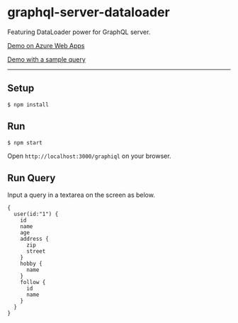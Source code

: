 # graphql-server-dataloader
Featuring DataLoader power for GraphQL server.

[Demo on Azure Web Apps](http://graphql-server-dataloader.azurewebsites.net/graphiql)

[Demo with a sample query](http://graphql-server-dataloader.azurewebsites.net/graphiql?query=%7B%0A%20%20user(id%3A%221%22)%7B%0A%20%20%20%20id%0A%20%20%20%20name%0A%20%20%20%20address%20%7B%0A%20%20%20%20%20%20zip%0A%20%20%20%20%20%20street%0A%20%20%20%20%7D%0A%20%20%20%20hobby%20%7B%0A%20%20%20%20%20%20name%0A%20%20%20%20%7D%0A%20%20%20%20follow%20%7B%0A%20%20%20%20%20%20id%0A%20%20%20%20%20%20name%0A%20%20%20%20%20%20follow%20%7B%0A%20%20%20%20%20%20%20%20id%0A%20%20%20%20%20%20%20%20name%0A%20%20%20%20%20%20%7D%0A%20%20%20%20%7D%0A%20%20%7D%0A%7D)

---

## Setup
```
$ npm install
```

## Run
```
$ npm start
```

Open `http://localhost:3000/graphiql` on your browser.

## Run Query
Input a query in a textarea on the screen as below.

```
{
  user(id:"1") {
    id
    name
    age
    address {
      zip
      street
    }
    hobby {
      name
    }
    follow {
      id
      name
    }
  }
}
``` 
